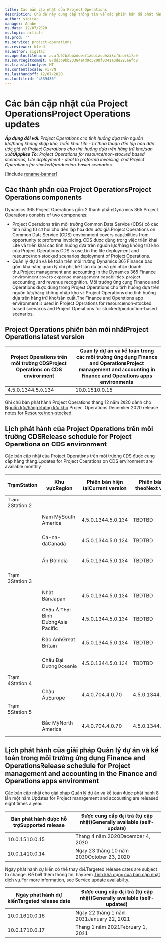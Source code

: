 ```yaml
---
title: Các bản cập nhật của Project Operations
description: Chủ đề này cung cấp thông tin về các phiên bản đã phát hành của Dynamics 365 Project Operations.
author: sigitac
manager: Annbe
ms.date: 12/07/2020
ms.topic: article
ms.prod: ''
ms.service: project-operations
ms.reviewer: kfend
ms.author: sigitac
ms.openlocfilehash: acafb97b2bb20deaf12db12cd9238cf5ad0817a9
ms.sourcegitcommit: 87dd3b9bb23384e4d0c3208f0341a3de295eefc8
ms.translationtype: HT
ms.contentlocale: vi-VN
ms.lasthandoff: 12/07/2020
ms.locfileid: "4689436"
---
```

# <a name="project-operations-updates"></a><span data-ttu-id="2cd9d-103">Các bản cập nhật của Project Operations</span><span class="sxs-lookup"><span data-stu-id="2cd9d-103">Project Operations updates</span></span>

<span data-ttu-id="2cd9d-104">_**Áp dụng đối với:** Project Operations cho tình huống dựa trên nguồn lực/hàng không nhập kho, triển khai Lite - từ thỏa thuận đến lập hóa đơn ước giá và Project Operations cho tình huống dựa trên hàng trữ kho/sản xuất_</span><span class="sxs-lookup"><span data-stu-id="2cd9d-104">_**Applies To:** Project Operations for resource/non-stocked based scenarios, Lite deployment - deal to proforma invoicing, and Project Operations for stocked/production-based scenarios_</span></span>

[!include [rename-banner](~/includes/cc-data-platform-banner.md)]

## <a name="project-operations-components"></a><span data-ttu-id="2cd9d-105">Các thành phần của Project Operations</span><span class="sxs-lookup"><span data-stu-id="2cd9d-105">Project Operations components</span></span>

<span data-ttu-id="2cd9d-106">Dynamics 365 Project Operations gồm 2 thành phần:</span><span class="sxs-lookup"><span data-stu-id="2cd9d-106">Dynamics 365 Project Operations consists of two components:</span></span>

- <span data-ttu-id="2cd9d-107">Project Operations trên môi trường Common Data Service (CDS) có các tính năng từ cơ hội cho đến lập hóa đơn ước giá.</span><span class="sxs-lookup"><span data-stu-id="2cd9d-107">Project Operations on Common Data Service (CDS) environment covers capabilities from opportunity to proforma invoicing.</span></span> <span data-ttu-id="2cd9d-108">CDS được dùng trong việc triển khai Lite và triển khai các tình huống dựa trên nguồn lực/hàng không trữ kho của Project Operations.</span><span class="sxs-lookup"><span data-stu-id="2cd9d-108">CDS is used in the lite deployment and resource/non-stocked scenarios deployment of Project Operations.</span></span>
- <span data-ttu-id="2cd9d-109">Quản lý dự án và kế toán trên môi trường Dynamics 365 Finance bao gồm khả năng quản lý chi phí, kế toán dự án và ghi nhận doanh thu.</span><span class="sxs-lookup"><span data-stu-id="2cd9d-109">Project management and accounting in the Dynamics 365 Finance environment covers expense management capabilities, project accounting, and revenue recognition.</span></span> <span data-ttu-id="2cd9d-110">Môi trường ứng dụng Finance and Operations được dùng trong Project Operations cho tình huống dựa trên nguồn lực/hàng không nhập kho và Project Operations cho tình huống dựa trên hàng trữ kho/sản xuất.</span><span class="sxs-lookup"><span data-stu-id="2cd9d-110">The Finance and Operations app environment is used in Project Operations for resource/non-stocked based scenarios and Project Operations for stocked/production-based scenarios.</span></span>

## <a name="project-operations-latest-version"></a><span data-ttu-id="2cd9d-111">Project Operations phiên bản mới nhất</span><span class="sxs-lookup"><span data-stu-id="2cd9d-111">Project Operations latest version</span></span>

| <span data-ttu-id="2cd9d-112">Project Operations trên môi trường CDS</span><span class="sxs-lookup"><span data-stu-id="2cd9d-112">Project Operations on CDS environment</span></span> | <span data-ttu-id="2cd9d-113">Quản lý dự án và kế toán trong các môi trường ứng dụng Finance and Operations</span><span class="sxs-lookup"><span data-stu-id="2cd9d-113">Project management and accounting in Finance and Operations apps environments</span></span> |
| --- | --- |
| <span data-ttu-id="2cd9d-114">4.5.0.134</span><span class="sxs-lookup"><span data-stu-id="2cd9d-114">4.5.0.134</span></span> | <span data-ttu-id="2cd9d-115">10.0.15</span><span class="sxs-lookup"><span data-stu-id="2cd9d-115">10.0.15</span></span> |

<span data-ttu-id="2cd9d-116">Ghi chú bản phát hành Project Operations tháng 12 năm 2020 dành cho [Nguồn lực/hàng không lưu kho](whats-new-dec-2020-resource-based.md).</span><span class="sxs-lookup"><span data-stu-id="2cd9d-116">Project Operations December 2020 release notes for [Resource/non-stocked](whats-new-dec-2020-resource-based.md).</span></span>

## <a name="release-schedule-for-project-operations-on-cds-environment"></a><span data-ttu-id="2cd9d-117">Lịch phát hành của Project Operations trên môi trường CDS</span><span class="sxs-lookup"><span data-stu-id="2cd9d-117">Release schedule for Project Operations on CDS environment</span></span>

<span data-ttu-id="2cd9d-118">Các bản cập nhật của Project Operations trên môi trường CDS được cung cấp hàng tháng.</span><span class="sxs-lookup"><span data-stu-id="2cd9d-118">Updates for Project Operations on CDS environment are available monthly.</span></span> 

| <span data-ttu-id="2cd9d-119">Trạm</span><span class="sxs-lookup"><span data-stu-id="2cd9d-119">Station</span></span>   | <span data-ttu-id="2cd9d-120">Khu vực</span><span class="sxs-lookup"><span data-stu-id="2cd9d-120">Region</span></span>        | <span data-ttu-id="2cd9d-121">Phiên bản hiện tại</span><span class="sxs-lookup"><span data-stu-id="2cd9d-121">Current version</span></span> | <span data-ttu-id="2cd9d-122">Phiên bản tiếp theo</span><span class="sxs-lookup"><span data-stu-id="2cd9d-122">Next version</span></span> | <span data-ttu-id="2cd9d-123">Được cung cấp đại trà</span><span class="sxs-lookup"><span data-stu-id="2cd9d-123">Generally available</span></span> |
|-----------|---------------|-----------------|--------------|---------------------|
| <span data-ttu-id="2cd9d-124">Trạm 2</span><span class="sxs-lookup"><span data-stu-id="2cd9d-124">Station 2</span></span> |   &nbsp;      |    &nbsp;       | &nbsp;       |      &nbsp;         |
|   &nbsp;  | <span data-ttu-id="2cd9d-125">Nam Mỹ</span><span class="sxs-lookup"><span data-stu-id="2cd9d-125">South America</span></span> |  <span data-ttu-id="2cd9d-126">4.5.0.134</span><span class="sxs-lookup"><span data-stu-id="2cd9d-126">4.5.0.134</span></span>       | <span data-ttu-id="2cd9d-127">TBD</span><span class="sxs-lookup"><span data-stu-id="2cd9d-127">TBD</span></span>     | <span data-ttu-id="2cd9d-128">8 tháng 1 năm 2021</span><span class="sxs-lookup"><span data-stu-id="2cd9d-128">08-Jan-21</span></span>           |
|    &nbsp; | <span data-ttu-id="2cd9d-129">Ca-na-đa</span><span class="sxs-lookup"><span data-stu-id="2cd9d-129">Canada</span></span>        |  <span data-ttu-id="2cd9d-130">4.5.0.134</span><span class="sxs-lookup"><span data-stu-id="2cd9d-130">4.5.0.134</span></span>       | <span data-ttu-id="2cd9d-131">TBD</span><span class="sxs-lookup"><span data-stu-id="2cd9d-131">TBD</span></span>     | <span data-ttu-id="2cd9d-132">8 tháng 1 năm 2021</span><span class="sxs-lookup"><span data-stu-id="2cd9d-132">08-Jan-21</span></span>          |
|   &nbsp;  | <span data-ttu-id="2cd9d-133">Ấn Độ</span><span class="sxs-lookup"><span data-stu-id="2cd9d-133">India</span></span>         |  <span data-ttu-id="2cd9d-134">4.5.0.134</span><span class="sxs-lookup"><span data-stu-id="2cd9d-134">4.5.0.134</span></span>       | <span data-ttu-id="2cd9d-135">TBD</span><span class="sxs-lookup"><span data-stu-id="2cd9d-135">TBD</span></span>     | <span data-ttu-id="2cd9d-136">8 tháng 1 năm 2021</span><span class="sxs-lookup"><span data-stu-id="2cd9d-136">08-Jan-21</span></span>           |
| <span data-ttu-id="2cd9d-137">Trạm 3</span><span class="sxs-lookup"><span data-stu-id="2cd9d-137">Station 3</span></span>  |      &nbsp;   |     &nbsp;      |     &nbsp;   |      &nbsp;         |
|   &nbsp;  | <span data-ttu-id="2cd9d-138">Nhật Bản</span><span class="sxs-lookup"><span data-stu-id="2cd9d-138">Japan</span></span>         |  <span data-ttu-id="2cd9d-139">4.5.0.134</span><span class="sxs-lookup"><span data-stu-id="2cd9d-139">4.5.0.134</span></span>       | <span data-ttu-id="2cd9d-140">TBD</span><span class="sxs-lookup"><span data-stu-id="2cd9d-140">TBD</span></span>     | <span data-ttu-id="2cd9d-141">15 tháng 1 năm 2021</span><span class="sxs-lookup"><span data-stu-id="2cd9d-141">15-Jan-21</span></span>           |
|   &nbsp;  | <span data-ttu-id="2cd9d-142">Châu Á Thái Bình Dương</span><span class="sxs-lookup"><span data-stu-id="2cd9d-142">Asia Pacific</span></span>  |  <span data-ttu-id="2cd9d-143">4.5.0.134</span><span class="sxs-lookup"><span data-stu-id="2cd9d-143">4.5.0.134</span></span>       | <span data-ttu-id="2cd9d-144">TBD</span><span class="sxs-lookup"><span data-stu-id="2cd9d-144">TBD</span></span>     | <span data-ttu-id="2cd9d-145">15 tháng 1 năm 2021</span><span class="sxs-lookup"><span data-stu-id="2cd9d-145">15-Jan-21</span></span>           |
|   &nbsp;  | <span data-ttu-id="2cd9d-146">Đảo Anh</span><span class="sxs-lookup"><span data-stu-id="2cd9d-146">Great Britain</span></span> |  <span data-ttu-id="2cd9d-147">4.5.0.134</span><span class="sxs-lookup"><span data-stu-id="2cd9d-147">4.5.0.134</span></span>       | <span data-ttu-id="2cd9d-148">TBD</span><span class="sxs-lookup"><span data-stu-id="2cd9d-148">TBD</span></span>     | <span data-ttu-id="2cd9d-149">15 tháng 1 năm 2021</span><span class="sxs-lookup"><span data-stu-id="2cd9d-149">15-Jan-21</span></span>           |
|   &nbsp;  | <span data-ttu-id="2cd9d-150">Châu Đại Dương</span><span class="sxs-lookup"><span data-stu-id="2cd9d-150">Oceania</span></span>       |  <span data-ttu-id="2cd9d-151">4.5.0.134</span><span class="sxs-lookup"><span data-stu-id="2cd9d-151">4.5.0.134</span></span>       | <span data-ttu-id="2cd9d-152">TBD</span><span class="sxs-lookup"><span data-stu-id="2cd9d-152">TBD</span></span>     | <span data-ttu-id="2cd9d-153">15 tháng 1 năm 2021</span><span class="sxs-lookup"><span data-stu-id="2cd9d-153">15-Jan-21</span></span>           |
| <span data-ttu-id="2cd9d-154">Trạm 4</span><span class="sxs-lookup"><span data-stu-id="2cd9d-154">Station 4</span></span> |     &nbsp;    |     &nbsp;      |     &nbsp;   |      &nbsp;         |
|   &nbsp;  | <span data-ttu-id="2cd9d-155">Châu Âu</span><span class="sxs-lookup"><span data-stu-id="2cd9d-155">Europe</span></span>        |  <span data-ttu-id="2cd9d-156">4.4.0.70</span><span class="sxs-lookup"><span data-stu-id="2cd9d-156">4.4.0.70</span></span>       | <span data-ttu-id="2cd9d-157">4.5.0.134</span><span class="sxs-lookup"><span data-stu-id="2cd9d-157">4.5.0.134</span></span>     | <span data-ttu-id="2cd9d-158">11/12/2020</span><span class="sxs-lookup"><span data-stu-id="2cd9d-158">11-Dec-20</span></span>           |
| <span data-ttu-id="2cd9d-159">Trạm 5</span><span class="sxs-lookup"><span data-stu-id="2cd9d-159">Station 5</span></span> |     &nbsp;    |     &nbsp;      |     &nbsp;   |      &nbsp;         |
|   &nbsp;  | <span data-ttu-id="2cd9d-160">Bắc Mỹ</span><span class="sxs-lookup"><span data-stu-id="2cd9d-160">North America</span></span> |  <span data-ttu-id="2cd9d-161">4.4.0.70</span><span class="sxs-lookup"><span data-stu-id="2cd9d-161">4.4.0.70</span></span>       | <span data-ttu-id="2cd9d-162">4.5.0.134</span><span class="sxs-lookup"><span data-stu-id="2cd9d-162">4.5.0.134</span></span>     | <span data-ttu-id="2cd9d-163">18 tháng 12 năm 2020</span><span class="sxs-lookup"><span data-stu-id="2cd9d-163">18-Dec-20</span></span>           |

## <a name="release-schedule-for-project-management-and-accounting-in-the-finance-and-operations-apps-environment"></a><span data-ttu-id="2cd9d-164">Lịch phát hành của giải pháp Quản lý dự án và kế toán trong môi trường ứng dụng Finance and Operations</span><span class="sxs-lookup"><span data-stu-id="2cd9d-164">Release schedule for Project management and accounting in the Finance and Operations apps environment</span></span>

<span data-ttu-id="2cd9d-165">Các bản cập nhật cho giải pháp Quản lý dự án và kế toán được phát hành 8 lần một năm.</span><span class="sxs-lookup"><span data-stu-id="2cd9d-165">Updates for Project management and accounting are released eight times a year.</span></span>

| <span data-ttu-id="2cd9d-166">Bản phát hành được hỗ trợ</span><span class="sxs-lookup"><span data-stu-id="2cd9d-166">Supported release</span></span> | <span data-ttu-id="2cd9d-167">Được cung cấp đại trà (tự cập nhật)</span><span class="sxs-lookup"><span data-stu-id="2cd9d-167">Generally available (self-update)</span></span> |
| --- | --- |
| <span data-ttu-id="2cd9d-168">10.0.15</span><span class="sxs-lookup"><span data-stu-id="2cd9d-168">10.0.15</span></span> | <span data-ttu-id="2cd9d-169">Tháng 4 năm 2020</span><span class="sxs-lookup"><span data-stu-id="2cd9d-169">December 4, 2020</span></span> |
| <span data-ttu-id="2cd9d-170">10.0.14</span><span class="sxs-lookup"><span data-stu-id="2cd9d-170">10.0.14</span></span> | <span data-ttu-id="2cd9d-171">Ngày 23 tháng 10 năm 2020</span><span class="sxs-lookup"><span data-stu-id="2cd9d-171">October 23, 2020</span></span> |

<span data-ttu-id="2cd9d-172">Ngày phát hành dự kiến có thể thay đổi.</span><span class="sxs-lookup"><span data-stu-id="2cd9d-172">Targeted release dates are subject to change.</span></span> <span data-ttu-id="2cd9d-173">Để biết thêm thông tin, hãy xem [Tính khả dụng của bản cập nhật dịch vụ](https://docs.microsoft.com/dynamics365/fin-ops-core/fin-ops/get-started/public-preview-releases?toc=/dynamics365/finance/toc.json).</span><span class="sxs-lookup"><span data-stu-id="2cd9d-173">For more information, see [Service update availability](https://docs.microsoft.com/dynamics365/fin-ops-core/fin-ops/get-started/public-preview-releases?toc=/dynamics365/finance/toc.json).</span></span>

| <span data-ttu-id="2cd9d-174">Ngày phát hành dự kiến</span><span class="sxs-lookup"><span data-stu-id="2cd9d-174">Targeted release date</span></span> | <span data-ttu-id="2cd9d-175">Được cung cấp đại trà (tự cập nhật)</span><span class="sxs-lookup"><span data-stu-id="2cd9d-175">Generally available (self- updated)</span></span> |
| --- | --- |
| <span data-ttu-id="2cd9d-176">10.0.16</span><span class="sxs-lookup"><span data-stu-id="2cd9d-176">10.0.16</span></span> | <span data-ttu-id="2cd9d-177">Ngày 22 tháng 1 năm 2021</span><span class="sxs-lookup"><span data-stu-id="2cd9d-177">January 22, 2021</span></span> |
| <span data-ttu-id="2cd9d-178">10.0.17</span><span class="sxs-lookup"><span data-stu-id="2cd9d-178">10.0.17</span></span> | <span data-ttu-id="2cd9d-179">Tháng 1 năm 2021</span><span class="sxs-lookup"><span data-stu-id="2cd9d-179">February 1, 2021</span></span> |


